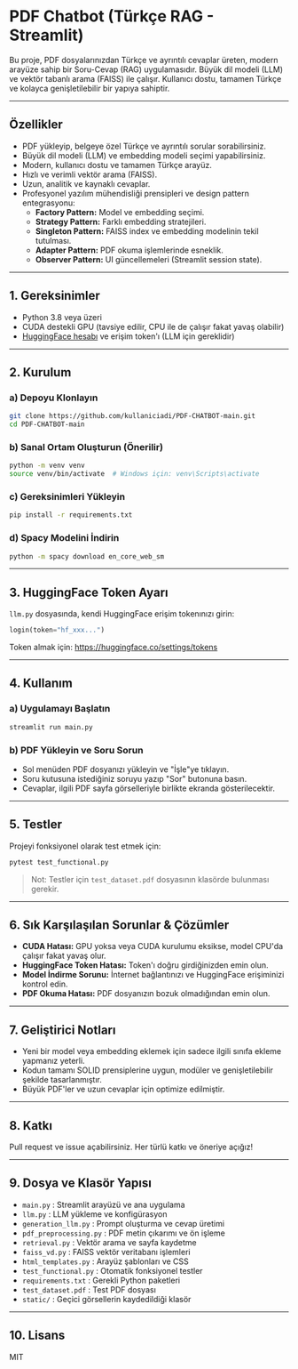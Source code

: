 # PDF Chatbot (Türkçe RAG - Streamlit)

Bu proje, PDF dosyalarınızdan Türkçe ve ayrıntılı cevaplar üreten, modern arayüze sahip bir Soru-Cevap (RAG) uygulamasıdır. Büyük dil modeli (LLM) ve vektör tabanlı arama (FAISS) ile çalışır. Kullanıcı dostu, tamamen Türkçe ve kolayca genişletilebilir bir yapıya sahiptir.

---

## Özellikler
- PDF yükleyip, belgeye özel Türkçe ve ayrıntılı sorular sorabilirsiniz.
- Büyük dil modeli (LLM) ve embedding modeli seçimi yapabilirsiniz.
- Modern, kullanıcı dostu ve tamamen Türkçe arayüz.
- Hızlı ve verimli vektör arama (FAISS).
- Uzun, analitik ve kaynaklı cevaplar.
- Profesyonel yazılım mühendisliği prensipleri ve design pattern entegrasyonu:
  - **Factory Pattern:** Model ve embedding seçimi.
  - **Strategy Pattern:** Farklı embedding stratejileri.
  - **Singleton Pattern:** FAISS index ve embedding modelinin tekil tutulması.
  - **Adapter Pattern:** PDF okuma işlemlerinde esneklik.
  - **Observer Pattern:** UI güncellemeleri (Streamlit session state).

---

## 1. Gereksinimler
- Python 3.8 veya üzeri
- CUDA destekli GPU (tavsiye edilir, CPU ile de çalışır fakat yavaş olabilir)
- [HuggingFace hesabı](https://huggingface.co/join) ve erişim token'ı (LLM için gereklidir)

---

## 2. Kurulum

### a) Depoyu Klonlayın
```bash
git clone https://github.com/kullaniciadi/PDF-CHATBOT-main.git
cd PDF-CHATBOT-main
```

### b) Sanal Ortam Oluşturun (Önerilir)
```bash
python -m venv venv
source venv/bin/activate  # Windows için: venv\Scripts\activate
```

### c) Gereksinimleri Yükleyin
```bash
pip install -r requirements.txt
```

### d) Spacy Modelini İndirin
```bash
python -m spacy download en_core_web_sm
```

---

## 3. HuggingFace Token Ayarı
`llm.py` dosyasında, kendi HuggingFace erişim tokenınızı girin:
```python
login(token="hf_xxx...")
```
Token almak için: https://huggingface.co/settings/tokens

---

## 4. Kullanım

### a) Uygulamayı Başlatın
```bash
streamlit run main.py
```

### b) PDF Yükleyin ve Soru Sorun
- Sol menüden PDF dosyanızı yükleyin ve "İşle"ye tıklayın.
- Soru kutusuna istediğiniz soruyu yazıp "Sor" butonuna basın.
- Cevaplar, ilgili PDF sayfa görselleriyle birlikte ekranda gösterilecektir.

---

## 5. Testler
Projeyi fonksiyonel olarak test etmek için:
```bash
pytest test_functional.py
```
> Not: Testler için `test_dataset.pdf` dosyasının klasörde bulunması gerekir.

---

## 6. Sık Karşılaşılan Sorunlar & Çözümler
- **CUDA Hatası:** GPU yoksa veya CUDA kurulumu eksikse, model CPU'da çalışır fakat yavaş olur.
- **HuggingFace Token Hatası:** Token'ı doğru girdiğinizden emin olun.
- **Model İndirme Sorunu:** İnternet bağlantınızı ve HuggingFace erişiminizi kontrol edin.
- **PDF Okuma Hatası:** PDF dosyanızın bozuk olmadığından emin olun.

---

## 7. Geliştirici Notları
- Yeni bir model veya embedding eklemek için sadece ilgili sınıfa ekleme yapmanız yeterli.
- Kodun tamamı SOLID prensiplerine uygun, modüler ve genişletilebilir şekilde tasarlanmıştır.
- Büyük PDF'ler ve uzun cevaplar için optimize edilmiştir.

---

## 8. Katkı
Pull request ve issue açabilirsiniz. Her türlü katkı ve öneriye açığız!

---

## 9. Dosya ve Klasör Yapısı
- `main.py` : Streamlit arayüzü ve ana uygulama
- `llm.py` : LLM yükleme ve konfigürasyon
- `generation_llm.py` : Prompt oluşturma ve cevap üretimi
- `pdf_preprocessing.py` : PDF metin çıkarımı ve ön işleme
- `retrieval.py` : Vektör arama ve sayfa kaydetme
- `faiss_vd.py` : FAISS vektör veritabanı işlemleri
- `html_templates.py` : Arayüz şablonları ve CSS
- `test_functional.py` : Otomatik fonksiyonel testler
- `requirements.txt` : Gerekli Python paketleri
- `test_dataset.pdf` : Test PDF dosyası
- `static/` : Geçici görsellerin kaydedildiği klasör

---

## 10. Lisans
MIT
